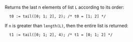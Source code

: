 Returns the last n elements of list `L` according to its order:

```archetype
  t0 := tail([0; 1; 2], 2); /* t0 = [1; 2] */
```

If `n` is greater than `length(L)`, then the entire list is returned:

```archetype
  t1 := tail([0; 1; 2], 4); /* t1 = [0; 1; 2] */
```
